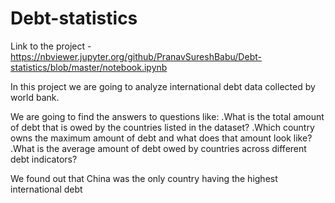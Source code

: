 # Debt-statistics
Link to the project - https://nbviewer.jupyter.org/github/PranavSureshBabu/Debt-statistics/blob/master/notebook.ipynb

In this project we are going to analyze international debt data collected by world bank. 

We are going to find the answers to questions like:
.What is the total amount of debt that is owed by the countries listed in the dataset?
.Which country owns the maximum amount of debt and what does that amount look like?
.What is the average amount of debt owed by countries across different debt indicators?

We found out that China was the only country having the highest international debt 
